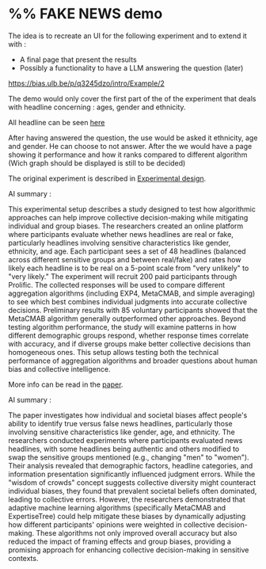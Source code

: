 # %% FAKE NEWS demo


The idea is to recreate an UI for the following experiment and to extend it with : 
- A final page that present the results 
- Possibly a functionality to have a LLM answering the question (later)

https://bias.ulb.be/p/q3245dzo/intro/Example/2

The demo would only cover the first part of the of the experiment that deals with headline concerning : ages, gender and ethnicity. 

All headline can be seen [here](./code/headlines.csv)

After having answered the question, the use would be asked it ethnicity, age and gender. He can choose to not answer. After the we would have a page showing it performance and how it ranks compared to different algorithm (Wich graph should be displayed is still to be decided)


The original experiment is described in [Experimental design](./Experimental_Design.pdf).

AI summary : 

This experimental setup describes a study designed to test how algorithmic approaches can help improve collective decision-making while mitigating individual and group biases. The researchers created an online platform where participants evaluate whether news headlines are real or fake, particularly headlines involving sensitive characteristics like gender, ethnicity, and age. Each participant sees a set of 48 headlines (balanced across different sensitive groups and between real/fake) and rates how likely each headline is to be real on a 5-point scale from "very unlikely" to "very likely." The experiment will recruit 200 paid participants through Prolific. The collected responses will be used to compare different aggregation algorithms (including EXP4, MetaCMAB, and simple averaging) to see which best combines individual judgments into accurate collective decisions. Preliminary results with 85 voluntary participants showed that the MetaCMAB algorithm generally outperformed other approaches. Beyond testing algorithm performance, the study will examine patterns in how different demographic groups respond, whether response times correlate with accuracy, and if diverse groups make better collective decisions than homogeneous ones. This setup allows testing both the technical performance of aggregation algorithms and broader questions about human bias and collective intelligence.


More info can be read in the [paper](./Fake_new_paper.pdf).

AI summary : 

The paper investigates how individual and societal biases affect people's ability to identify true versus false news headlines, particularly those involving sensitive characteristics like gender, age, and ethnicity. The researchers conducted experiments where participants evaluated news headlines, with some headlines being authentic and others modified to swap the sensitive groups mentioned (e.g., changing "men" to "women"). Their analysis revealed that demographic factors, headline categories, and information presentation significantly influenced judgment errors. While the "wisdom of crowds" concept suggests collective diversity might counteract individual biases, they found that prevalent societal beliefs often dominated, leading to collective errors. However, the researchers demonstrated that adaptive machine learning algorithms (specifically MetaCMAB and ExpertiseTree) could help mitigate these biases by dynamically adjusting how different participants' opinions were weighted in collective decision-making. These algorithms not only improved overall accuracy but also reduced the impact of framing effects and group biases, providing a promising approach for enhancing collective decision-making in sensitive contexts.
